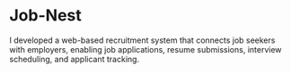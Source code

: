 # Job-Nest
I developed a web-based recruitment system that connects job seekers with employers, enabling job applications, resume submissions, interview scheduling, and applicant tracking. 
